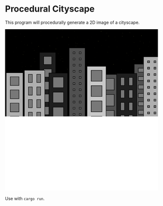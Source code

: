 # Procedural Cityscape

This program will procedurally generate a 2D image of a cityscape.

![example1](screenshots/example1.png)

Use with `cargo run`.